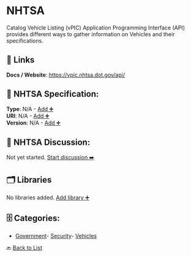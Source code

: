 # NHTSA

Catalog Vehicle Listing (vPIC) Application Programming Interface (API) provides different ways to gather information on Vehicles and their specifications.

##  🔗 Links
**Docs / Website**: https://vpic.nhtsa.dot.gov/api/

## 🧬 NHTSA Specification:
**Type**: N/A - [Add ➕](https://github.com/apis-list/apis-list/edit/main/apis/nhtsa/nhtsa.yaml)  
**URI**: N/A - [Add ➕](https://github.com/apis-list/apis-list/edit/main/apis/nhtsa/nhtsa.yaml)  
**Version**: N/A - [Add ➕](https://github.com/apis-list/apis-list/edit/main/apis/nhtsa/nhtsa.yaml)

## 💬 NHTSA Discussion:
Not yet started. [Start discussion ➡️](https://github.com/apis-list/apis-list/discussions/new)

## 🗂️ Libraries

No libraries added. [Add library ➕](https://github.com/apis-list/apis-list/edit/main/apis/nhtsa/nhtsa.yaml)    


## 🗄️ Categories:
- [Government](https://github.com/apis-list/apis-list#government-)- [Security](https://github.com/apis-list/apis-list#security-)- [Vehicles](https://github.com/apis-list/apis-list#vehicles-)

🔙  [Back to List](https://github.com/apis-list/apis-list)
